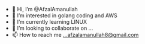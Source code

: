 - 👋 Hi, I’m @AfzalAmanullah
- 👀 I’m interested in golang coding and AWS
- 🌱 I’m currently learning LINUX
- 💞️ I’m looking to collaborate on ...
- 📫 How to reach me ...afzalamanullah8@gmail.com

<!---
afzalamanullah/afzalamanullah is a ✨ special ✨ repository because its `README.md` (this file) appears on your GitHub profile.
You can click the Preview link to take a look at your changes.
--->
